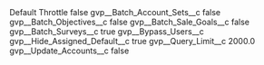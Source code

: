 <?xml version="1.0" encoding="UTF-8"?>
<CustomMetadata xmlns="http://soap.sforce.com/2006/04/metadata" xmlns:xsi="http://www.w3.org/2001/XMLSchema-instance" xmlns:xsd="http://www.w3.org/2001/XMLSchema">
    <label>Default Throttle</label>
    <protected>false</protected>
    <values>
        <field>gvp__Batch_Account_Sets__c</field>
        <value xsi:type="xsd:boolean">false</value>
    </values>
    <values>
        <field>gvp__Batch_Objectives__c</field>
        <value xsi:type="xsd:boolean">false</value>
    </values>
    <values>
        <field>gvp__Batch_Sale_Goals__c</field>
        <value xsi:type="xsd:boolean">false</value>
    </values>
    <values>
        <field>gvp__Batch_Surveys__c</field>
        <value xsi:type="xsd:boolean">true</value>
    </values>
    <values>
        <field>gvp__Bypass_Users__c</field>
        <value xsi:nil="true"/>
    </values>
    <values>
        <field>gvp__Hide_Assigned_Default__c</field>
        <value xsi:type="xsd:boolean">true</value>
    </values>
    <values>
        <field>gvp__Query_Limit__c</field>
        <value xsi:type="xsd:double">2000.0</value>
    </values>
    <values>
        <field>gvp__Update_Accounts__c</field>
        <value xsi:type="xsd:boolean">false</value>
    </values>
</CustomMetadata>

